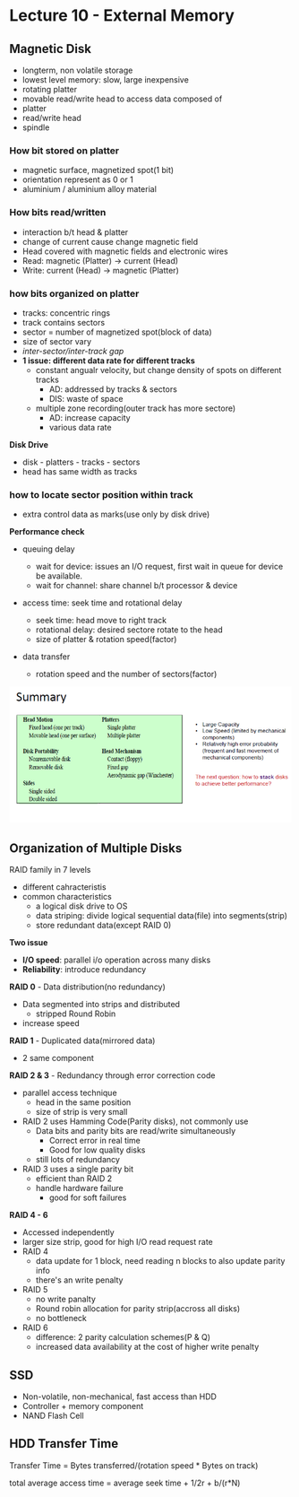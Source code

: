 # Lecture 10 - External Memory
## Magnetic Disk
- longterm, non volatile storage
- lowest level memory: slow, large inexpensive
- rotating platter
- movable read/write head to access data
composed of
- platter
- read/write head
- spindle

### How bit stored on platter
- magnetic surface, magnetized spot(1 bit)
- orientation represent as 0 or 1
- aluminium / aluminium alloy material

### How bits read/written
- interaction b/t head & platter
- change of current cause change magnetic field
- Head covered with magnetic fields and electronic wires
- Read: magnetic (Platter) → current (Head)
- Write: current (Head) → magnetic (Platter)

### how bits organized on platter
- tracks: concentric rings
- track contains sectors
- sector = number of magnetized spot(block of data)
- size of sector vary
- *inter-sector/inter-track gap*
- **1 issue: different data rate for different tracks**
  - constant angualr velocity, but change density of spots on different tracks
    - AD: addressed by tracks & sectors
    - DIS: waste of space
  - multiple zone recording(outer track has more sectore)
    - AD: increase capacity
    - various data rate


**Disk Drive**
- disk - platters - tracks - sectors
- head has same width as tracks

### how to locate sector position within track
- extra control data as marks(use only by disk drive)

**Performance check**
- queuing delay
  - wait for device: issues an I/O request, first wait in queue for device be available.
  - wait for channel: share channel b/t processor & device

- access time: seek time and rotational delay
  - seek time: head move to right track
  - rotational delay: desired sectore rotate to the head
  - size of platter & rotation speed(factor)
- data transfer
  - rotation speed and the number of sectors(factor)

![](lec10_disk_summary.png)

## Organization of Multiple Disks
RAID family in 7 levels
- different cahracteristis
- common characteristics
  - a logical disk drive to OS
  - data striping: divide logical sequential data(file) into segments(strip)
  - store redundant data(except RAID 0)

**Two issue**
- **I/O speed**: parallel i/o operation across many disks
- **Reliability**: introduce redundancy

**RAID 0** - Data distribution(no redundancy)
- Data segmented into strips and distributed
  - stripped Round Robin
- increase speed

**RAID 1** - Duplicated data(mirrored data)
- 2 same component

**RAID 2 & 3** - Redundancy through error correction code
- parallel access technique
  - head in the same position
  - size of strip is very small
- RAID 2 uses Hamming Code(Parity disks), not commonly use
  - Data bits and parity bits are read/write simultaneously
    - Correct error in real time
    - Good for low quality disks
  - still lots of redundancy
- RAID 3 uses a single parity bit
  - efficient than RAID 2
  - handle hardware failure
    - good for soft failures 

**RAID 4 - 6** 
- Accessed independently
- larger size strip, good for high I/O read request rate
- RAID 4
  - data update for 1 block, need reading n blocks to also update parity info
  - there's an write penalty
- RAID 5
  - no write panalty
  - Round robin allocation for parity strip(accross all disks)
  - no bottleneck
- RAID 6
  - difference: 2 parity calculation schemes(P & Q)
  - increased data availability at the cost of higher write penalty

## SSD
- Non-volatile, non-mechanical, fast access than HDD
- Controller + memory component
- NAND Flash Cell



## HDD Transfer Time


Transfer Time = Bytes transferred/(rotation speed * Bytes on track)

total average access time = average seek time + 1/2r + b/(r*N)
